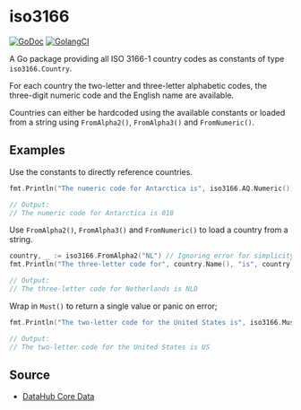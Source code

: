 # iso3166
[![GoDoc](https://godoc.org/github.com/ferdypruis/iso3166?status.svg)](https://godoc.org/github.com/ferdypruis/iso3166)
[![GolangCI](https://golangci.com/badges/github.com/ferdypruis/iso3166.svg)](https://golangci.com/r/github.com/ferdypruis/iso3166)

A Go package providing all ISO 3166-1 country codes as constants of type `iso3166.Country`.

For each country the two-letter and three-letter alphabetic codes, the three-digit numeric code
and the English name are available.

Countries can either be hardcoded using the available constants or loaded from a string using `FromAlpha2()`, 
`FromAlpha3()` and `FromNumeric()`.

## Examples
Use the constants to directly reference countries.
```go
fmt.Println("The numeric code for Antarctica is", iso3166.AQ.Numeric())

// Output:
// The numeric code for Antarctica is 010
```

Use `FromAlpha2()`, `FromAlpha3()` and `FromNumeric()` to load a country from a string.
```go
country, _ := iso3166.FromAlpha2("NL") // Ignoring error for simplicity
fmt.Println("The three-letter code for", country.Name(), "is", country.Alpha3())

// Output:
// The three-letter code for Netherlands is NLD
```

Wrap in `Must()` to return a single value or panic on error;
```go
fmt.Println("The two-letter code for the United States is", iso3166.Must(iso3166.FromAlpha3("USA")).Alpha2())

// Output:
// The two-letter code for the United States is US
```

## Source
- [DataHub Core Data](https://datahub.io/core/country-codes)
